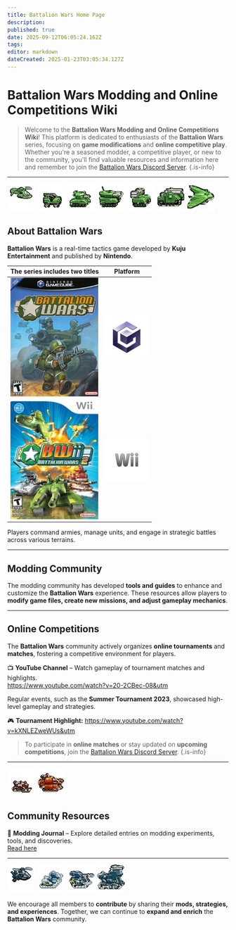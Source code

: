 ```yaml
---
title: Battalion Wars Home Page
description: 
published: true
date: 2025-09-12T06:05:24.162Z
tags: 
editor: markdown
dateCreated: 2025-01-23T03:05:34.127Z
---
```


# Battalion Wars Modding and Online Competitions Wiki 

> Welcome to the **Battalion Wars Modding and Online Competitions Wiki**! This platform is dedicated to enthusiasts of the **Battalion Wars** series, focusing on **game modifications** and **online competitive play**. Whether you're a seasoned modder, a competitive player, or new to the community, you'll find valuable resources and information here and remember to join the [Battalion Wars Discord Server](https://discord.gg/aPvrTsDARJ).
{.is-info}

---

<div class="moving-gifs">
<img src="/wf-gunship.gif" alt="Gunship">
<img src="/wf-heavyrecon.gif" alt="Heavy Recon">
<img src="/icon_wf_ltnk01.dxt1.4108.0.255.2.16.0.gif" alt="Light Tank">
<img src="/icon_wf_htnk01.dxt1.4108.0.255.2.16.0.gif" alt="Heavy Tank">
<img src="/wf-aatank.gif" alt="AA Tank">
<img src="/wf-b-stationm.gif" alt="Station">
<img src="/wf-strato1.gif" alt="Strato">
</div>

## About Battalion Wars 
**Battalion Wars** is a real-time tactics game developed by **Kuju Entertainment** and published by **Nintendo**.

| The series includes two titles | Platform |
|---|---|
| <img src="/battalionwars.jpg" width="200" height="270"> | <img src="/gclogo-removebg-preview_(1).png" width="100" height="100"> |
| <img src="/battalion_wars_2.jpg" width="200" height="270"> | <img src="/wiilogo-removebg-preview_(2).png" width="100" height="100"> |

Players command armies, manage units, and engage in strategic battles across various terrains.

---

## Modding Community
The modding community has developed **tools and guides** to enhance and customize the **Battalion Wars** experience. These resources allow players to **modify game files, create new missions, and adjust gameplay mechanics**.

---

## Online Competitions
The **Battalion Wars** community actively organizes **online tournaments** and **matches**, fostering a competitive environment for players.

📺 **YouTube Channel** – Watch gameplay of tournament matches and highlights.  
https://www.youtube.com/watch?v=20-2CBec-08&utm

Regular events, such as the **Summer Tournament 2023**, showcased high-level gameplay and strategies.

🎮 **Tournament Highlight:**
https://www.youtube.com/watch?v=kXNLEZweWUs&utm

> To participate in **online matches** or stay updated on **upcoming competitions**, join the [Battalion Wars Discord Server](https://discord.gg/aPvrTsDARJ).
{.is-info}

---

<div class="moving-gifs-bottom">
<img src="/icon_t_reco01.dxt1.4108.0.255.2.18.0.gif" alt="Recon">
<img src="/icon_t_htnk01.dxt1.4108.0.255.2.24.0.gif" alt="Heavy Tank">
</div>

## Community Resources
📜 **Modding Journal** – Explore detailed entries on modding experiments, tools, and discoveries.  
[Read here](https://koopanique.neocities.org/video_games/battalion_wars-modding_journal)

---

<div class="moving-gifs-final">
<img src="/xy-gunship.gif" alt="Gunship">
<img src="/icon_x_ltnk01.p8.4108.0.255.2.17.0.gif" alt="Light Tank">
<img src="/icon_x_htnk01.dxt1.4108.0.255.2.17.0.gif" alt="Heavy Tank">
<img src="/icon_x_bsta01.dxt1.4108.0.255.2.22.0.gif" alt="Station">
</div>

We encourage all members to **contribute** by sharing their **mods, strategies, and experiences**.
Together, we can continue to **expand and enrich** the **Battalion Wars** community.